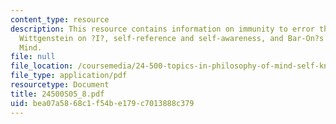 ```yaml
---
content_type: resource
description: This resource contains information on immunity to error through misidentification,
  Wittgenstein on ?I?, self-reference and self-awareness, and Bar-On?s Speaking My
  Mind.
file: null
file_location: /coursemedia/24-500-topics-in-philosophy-of-mind-self-knowledge-spring-2005/bea07a5868c1f54be179c7013888c379_24500S05_8.pdf
file_type: application/pdf
resourcetype: Document
title: 24500S05_8.pdf
uid: bea07a58-68c1-f54b-e179-c7013888c379
---
```

